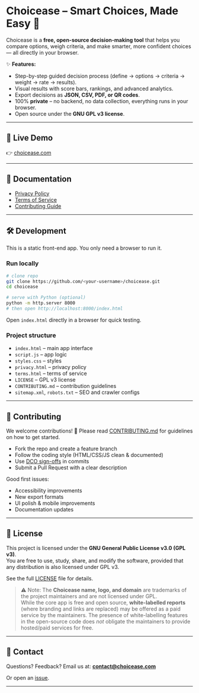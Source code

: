 # Choicease – Smart Choices, Made Easy 🎯

Choicease is a **free, open-source decision-making tool** that helps you compare options, weigh criteria, and make smarter, more confident choices — all directly in your browser.  

✨ **Features:**
- Step-by-step guided decision process (define → options → criteria → weight → rate → results).
- Visual results with score bars, rankings, and advanced analytics.
- Export decisions as **JSON, CSV, PDF, or QR codes**.
- 100% **private** – no backend, no data collection, everything runs in your browser.
- Open source under the **GNU GPL v3 license**.

---

## 🚀 Live Demo
👉 [choicease.com](https://choicease.com)

---

## 📖 Documentation
- [Privacy Policy](privacy.html)  
- [Terms of Service](terms.html)  
- [Contributing Guide](CONTRIBUTING.md)  

---

## 🛠️ Development

This is a static front-end app. You only need a browser to run it.

### Run locally
```bash
# clone repo
git clone https://github.com/<your-username>/choicease.git
cd choicease

# serve with Python (optional)
python -m http.server 8000
# then open http://localhost:8000/index.html
````

Open `index.html` directly in a browser for quick testing.

### Project structure

* `index.html` – main app interface
* `script.js` – app logic
* `styles.css` – styles
* `privacy.html` – privacy policy
* `terms.html` – terms of service
* `LICENSE` – GPL v3 license
* `CONTRIBUTING.md` – contribution guidelines
* `sitemap.xml`, `robots.txt` – SEO and crawler configs

---

## 🤝 Contributing

We welcome contributions! 🎉
Please read [CONTRIBUTING.md](CONTRIBUTING.md) for guidelines on how to get started.

* Fork the repo and create a feature branch
* Follow the coding style (HTML/CSS/JS clean & documented)
* Use [DCO sign-offs](https://developercertificate.org/) in commits
* Submit a Pull Request with a clear description

Good first issues:

* Accessibility improvements
* New export formats
* UI polish & mobile improvements
* Documentation updates

---

## 📜 License

This project is licensed under the **GNU General Public License v3.0 (GPL v3)**.  
You are free to use, study, share, and modify the software, provided that any distribution is also licensed under GPL v3.  

See the full [LICENSE](LICENSE) file for details.

> ⚠️ Note: The **Choicease name, logo, and domain** are trademarks of the project maintainers and are not licensed under GPL.  
> While the core app is free and open source, **white-labelled reports** (where branding and links are replaced) may be offered as a paid service by the maintainers. The presence of white-labelling features in the open-source code does *not* obligate the maintainers to provide hosted/paid services for free.

---

## 📧 Contact

Questions? Feedback?
Email us at: **[contact@choicease.com](mailto:contact@choicease.com)**

Or open an [issue](https://github.com/<your-username>/choicease/issues).

---
